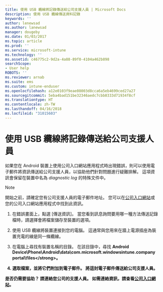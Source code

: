 ```yaml
---
title: 使用 USB 纜線將記錄傳送給公司支援人員 | Microsoft Docs
description: 使用 USB 纜線傳送資料記錄
keywords: ''
author: lenewsad
ms.author: lanewsad
manager: dougeby
ms.date: 01/03/2017
ms.topic: article
ms.prod: ''
ms.service: microsoft-intune
ms.technology: ''
ms.assetid: c46775c2-9d2a-4a88-89f0-4104a462b898
searchScope:
- User help
ROBOTS: ''
ms.reviewer: arnab
ms.suite: ems
ms.custom: intune-enduser
ms.openlocfilehash: a12e0103f9eae08003d8cca6a5eb4699ced27a27
ms.sourcegitcommit: 5eba4bad151be32346aedc7cbb0333d71934f8cf
ms.translationtype: HT
ms.contentlocale: zh-TW
ms.lasthandoff: 04/16/2018
ms.locfileid: "31015603"
---
```

# <a name="send-logs-to-your-company-support-using-a-usb-cable"></a>使用 USB 纜線將記錄傳送給公司支援人員

如果您在 Android 裝置上使用公司入口網站應用程式時出現錯誤，則可以使用電子郵件將資訊傳送給公司支援人員，以協助他們針對問題進行疑難排解。 這項資訊會保留在裝置中名為 _diagnostic log_ 的特殊文件中。

> [!Note]
> 開始之前，請確定您有公司支援人員的電子郵件地址。 您可以在[公司入口網站](https://portal.manage.microsoft.com#HelpDeskDialog)或您的公司入口網站應用程式中找到此資訊。

1. 在錯誤畫面上，點選 [傳送資訊]。 當您看到訊息詢問要用哪一種方法傳送記錄檔時，請選擇會將檔案儲存至裝置的選項。

2. 使用 USB 纜線將裝置連接到您的電腦。 這通常與您用來在牆上電源插座為裝置充電的線是同一條纜線。

3. 在電腦上尋找有裝置名稱的目錄。 在該目錄中，尋找 <strong>Android Device\Phone\Android\data\com.microsoft.windowsintune.companyportal\files\</strong>。

4. 選取檔案，並將它們附加到電子郵件。 將這封電子郵件傳送給公司支援人員。

是否仍需要協助？ 請連絡您公司的支援人員。 如需連絡資訊，請查看[公司入口網站](https://portal.manage.microsoft.com#HelpDeskDialog)。
